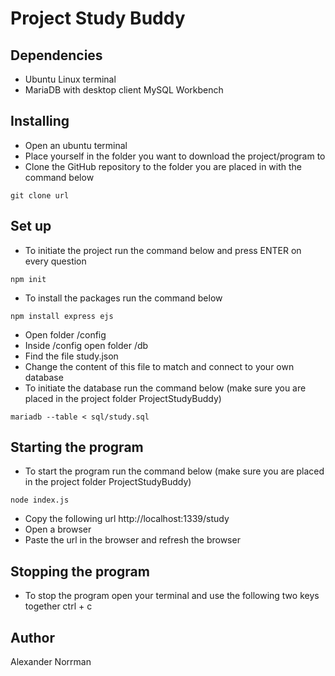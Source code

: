 # Project Study Buddy

## Dependencies

* Ubuntu Linux terminal
* MariaDB with desktop client MySQL Workbench

## Installing

* Open an ubuntu terminal
* Place yourself in the folder you want to download the project/program to
* Clone the GitHub repository to the folder you are placed in with the command below
```
git clone url
```

## Set up
* To initiate the project run the command below and press ENTER on every question
```
npm init
```

* To install the packages run the command below
```
npm install express ejs
```

* Open folder /config
* Inside /config open folder /db 
* Find the file study.json
* Change the content of this file to match and connect to your own database
* To initiate the database run the command below (make sure you are placed in the project folder ProjectStudyBuddy)
```
mariadb --table < sql/study.sql
```

## Starting the program
* To start the program run the command below (make sure you are placed in the project folder ProjectStudyBuddy)
```
node index.js
```
* Copy the following url
http://localhost:1339/study
* Open a browser
* Paste the url in the browser and refresh the browser

## Stopping the program
* To stop the program open your terminal and use the following two keys together
ctrl + c

## Author
Alexander Norrman
